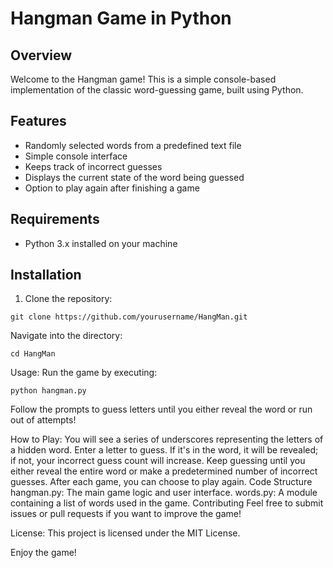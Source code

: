 # Hangman Game in Python

## Overview
Welcome to the Hangman game! This is a simple console-based implementation of the classic word-guessing game, built using Python.

## Features
- Randomly selected words from a predefined text file
- Simple console interface
- Keeps track of incorrect guesses
- Displays the current state of the word being guessed
- Option to play again after finishing a game

## Requirements
- Python 3.x installed on your machine

## Installation
1. Clone the repository:
```
git clone https://github.com/yourusername/HangMan.git
```
Navigate into the directory:
```
cd HangMan
```
Usage:
Run the game by executing:

```
python hangman.py
```
Follow the prompts to guess letters until you either reveal the word or run out of attempts!

How to Play:
You will see a series of underscores representing the letters of a hidden word.
Enter a letter to guess. If it's in the word, it will be revealed; if not, your incorrect guess count will increase.
Keep guessing until you either reveal the entire word or make a predetermined number of incorrect guesses.
After each game, you can choose to play again.
Code Structure
hangman.py: The main game logic and user interface.
words.py: A module containing a list of words used in the game.
Contributing
Feel free to submit issues or pull requests if you want to improve the game!

License:
This project is licensed under the MIT License.

Enjoy the game!
